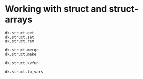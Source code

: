 
# Working with struct and struct-arrays


```
dk.struct.get
dk.struct.set
dk.struct.rem

dk.struct.merge
dk.struct.make

dk.struct.kvfun

dk.struct.to_vars
```
